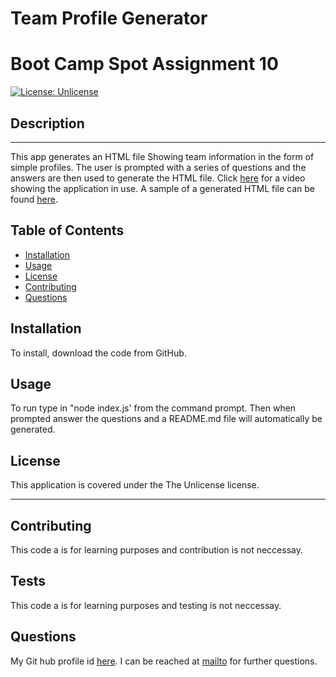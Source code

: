 # Team Profile Generator
# Boot Camp Spot Assignment 10

  [![License: Unlicense](https://img.shields.io/badge/license-Unlicense-blue.svg)](http://unlicense.org/)
  
  ## Description
  ---
  This app generates an HTML file Showing team information in the form of simple profiles. The user is prompted with a series of questions and the answers are then used to generate the HTML file. 
  Click [here](https://drive.google.com/file/d/1yeIZft4KWqIH6g8yTAaheOq6vGF7li1B/view?usp=sharing) for a video showing the application in use. 
  A sample of a generated HTML file can be found [here](./dist/index.html).
  
  ## Table of Contents
  - [Installation](#installation)
  - [Usage](#usage)
  - [License](#license)
  - [Contributing](#contributing)
  - [Questions](#questions)
  
  ## Installation
  To install, download the code from GitHub.
  
  ## Usage
  To run type in "node index.js' from the command prompt. Then when prompted answer the questions and a README.md file will automatically be generated.
  
  ## License
  This application is covered under the The Unlicense license.
  
  ---
  ## Contributing
  This code a is for learning purposes and contribution is not neccessay.
  
  ## Tests
  This code a is for learning purposes and testing is not neccessay.
  
  ## Questions
  My Git hub profile id [here](https://github.com/scottyv6).
  I can be reached at [mailto](mailto:scottyv6@gmail.com) for further questions.